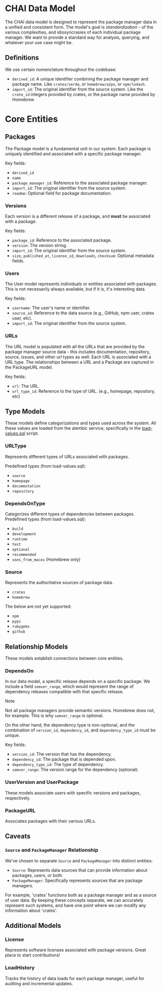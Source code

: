 # CHAI Data Model

The CHAI data model is designed to represent the package manager data in a unified and
consistent form. The model's goal is _standardization_ - of the various complexities,
and idiosyncrasies of each individual package manager. We want to provide a standard way
for analysis, querying, and whatever your use case might be.

## Definitions

We use certain nomenclature throughout the codebase:

- `derived_id`: A unique identifier combining the package manager and package name. Like
  `crates/serde`, or `homebrew/a2ps`, or `npm/lodash`.
- `import_id`: The original identifier from the source system. Like the `crate_id`
  integers provided by crates, or the package name provided by Homebrew

# Core Entities

## Packages

The Package model is a fundamental unit in our system. Each package is uniquely
identified and associated with a specific package manager.

Key fields:

- `derived_id`
- `name`
- `package_manager_id`: Reference to the associated package manager.
- `import_id`: The original identifier from the source system.
- `readme`: Optional field for package documentation.

### Versions

Each version is a different release of a package, and **must** be associated with a
package.

Key fields:

- `package_id`: Reference to the associated package.
- `version`: The version string.
- `import_id`: The original identifier from the source system.
- `size`, `published_at`, `license_id`, `downloads`, `checksum`: Optional metadata
  fields.

### Users

The User model represents individuals or entities associated with packages. This is not
necessarily always available, but if it is, it's interesting data.

Key fields:

- `username`: The user's name or identifier.
- `source_id`: Reference to the data source (e.g., GitHub, npm user, crates user, etc).
- `import_id`: The original identifier from the source system.

### URLs

The URL model is populated with all the URLs that are provided by the package manager
source data - this includes documentation, repository, source, issues, and other url
types as well. Each URL is associated with a URL type. The relationships between a URL
and a Package are captured in the PackageURL model.

Key fields:

- `url`: The URL.
- `url_type_id`: Reference to the type of URL. (e.g., homepage, repository, etc)

## Type Models

These models define categorizations and types used across the system. All these values
are loaded from the alembic service, specifically in the
[load-values.sql](../alembic/load-values.sql) script.

### URLType

Represents different types of URLs associated with packages.

Predefined types (from load-values.sql):

- `source`
- `homepage`
- `documentation`
- `repository`

### DependsOnType

Categorizes different types of dependencies between packages.
Predefined types (from load-values.sql):

- `build`
- `development`
- `runtime`
- `test`
- `optional`
- `recommended`
- `uses_from_macos` (Homebrew only)

### Source

Represents the authoritative sources of package data.

- `crates`
- `homebrew`

The below are not yet supported:

- `npm`
- `pypi`
- `rubygems`
- `github`

## Relationship Models

These models establish connections between core entities.

### DependsOn

In our data model, a specific release depends on a specific package. We include a field
`semver_range`, which would represent the range of dependency releases compatible with
that specific release.

> [!NOTE]
> Not all package managers provide semantic versions. Homebrew does not, for example.
> This is why `semver_range` is optional.
>
> On the other hand, the dependency type is non-optional, and the combination of
> `version_id`, `dependency_id`, and `dependency_type_id` must be unique.

Key fields:

- `version_id`: The version that has the dependency.
- `dependency_id`: The package that is depended upon.
- `dependency_type_id`: The type of dependency.
- `semver_range`: The version range for the dependency (optional).

### UserVersion and UserPackage

These models associate users with specific versions and packages, respectively.

### PackageURL

Associates packages with their various URLs.

## Caveats

### `Source` and `PackageManager` Relationship

We've chosen to separate `Source` and `PackageManager` into distinct entities:

- `Source`: Represents data sources that can provide information about packages, users,
  or both.
- `PackageManager`: Specifically represents sources that are package managers.

For example, 'crates' functions both as a package manager and as a source of user data.
By keeping these concepts separate, we can accurately represent such systems, and have
one point where we can modify any information about 'crates'.

## Additional Models

### License

Represents software licenses associated with package versions. Great place to start
contributions!

### LoadHistory

Tracks the history of data loads for each package manager, useful for auditing and
incremental updates.
